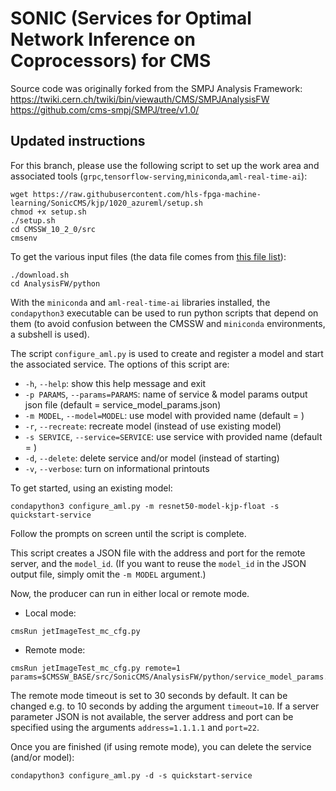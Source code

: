 # SONIC (Services for Optimal Network Inference on Coprocessors) for CMS

Source code was originally forked from the SMPJ Analysis Framework: 
https://twiki.cern.ch/twiki/bin/viewauth/CMS/SMPJAnalysisFW  
https://github.com/cms-smpj/SMPJ/tree/v1.0/

## Updated instructions

For this branch, please use the following script to set up the work area and associated tools (`grpc`,`tensorflow-serving`,`miniconda`,`aml-real-time-ai`):
```
wget https://raw.githubusercontent.com/hls-fpga-machine-learning/SonicCMS/kjp/1020_azureml/setup.sh
chmod +x setup.sh
./setup.sh
cd CMSSW_10_2_0/src
cmsenv
```

To get the various input files (the data file comes from [this file list](https://cmsweb.cern.ch/das/request?view=list&limit=50&instance=prod%2Fglobal&input=dataset+dataset%3D%2FBulkGravTohhTohbbhbb_narrow_M-*_13TeV-madgraph%2FRunIISpring18MiniAOD-100X_upgrade2018_realistic_v10-v*%2FMINIAODSIM)):
```
./download.sh
cd AnalysisFW/python
```

With the `miniconda` and `aml-real-time-ai` libraries installed, the `condapython3` executable can be used to run python scripts
that depend on them (to avoid confusion between the CMSSW and `miniconda` environments, a subshell is used).

The script `configure_aml.py` is used to create and register a model and start the associated service. The options of this script are:
* `-h`, `--help`: show this help message and exit
* `-p PARAMS`, `--params=PARAMS`: name of service & model params output json file (default = service_model_params.json)
* `-m MODEL`, `--model=MODEL`: use model with provided name (default = )
* `-r`, `--recreate`: recreate model (instead of use existing model)
* `-s SERVICE`, `--service=SERVICE`: use service with provided name (default = )
* `-d`, `--delete`: delete service and/or model (instead of starting)
* `-v`, `--verbose`: turn on informational printouts

To get started, using an existing model:
```
condapython3 configure_aml.py -m resnet50-model-kjp-float -s quickstart-service
```
Follow the prompts on screen until the script is complete.

This script creates a JSON file with the address and port for the remote server, and the `model_id`.
(If you want to reuse the `model_id` in the JSON output file, simply omit the `-m MODEL` argument.)

Now, the producer can run in either local or remote mode.
* Local mode:
```
cmsRun jetImageTest_mc_cfg.py
```
* Remote mode:
```
cmsRun jetImageTest_mc_cfg.py remote=1 params=$CMSSW_BASE/src/SonicCMS/AnalysisFW/python/service_model_params.json
```

The remote mode timeout is set to 30 seconds by default. It can be changed e.g. to 10 seconds by adding the argument `timeout=10`.
If a server parameter JSON is not available, the server address and port can be specified using the arguments
`address=1.1.1.1` and `port=22`.

Once you are finished (if using remote mode), you can delete the service (and/or model):
```
condapython3 configure_aml.py -d -s quickstart-service
```
